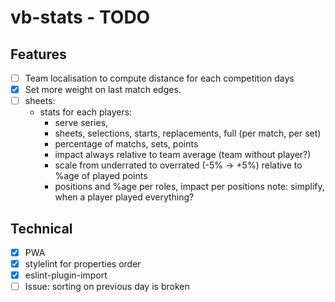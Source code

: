 # vb-stats - TODO

## Features

- [ ] Team localisation to compute distance for each competition days
- [x] Set more weight on last match edges.
- [ ] sheets:
  - stats for each players:
    - serve series,
    - sheets, selections, starts, replacements, full (per match, per set)
    - percentage of matchs, sets, points
    - impact always relative to team average (team without player?)
    - scale from underrated to overrated (-5% -> +5%) relative to %age of played points
    - positions and %age per roles, impact per positions
      note: simplify, when a player played everything?

## Technical

- [x] PWA
- [x] stylelint for properties order
- [x] eslint-plugin-import
- [ ] Issue: sorting on previous day is broken
